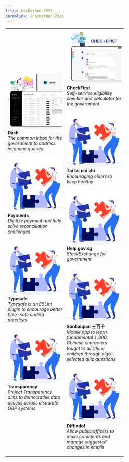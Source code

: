 ```yaml
---
title: Hackathon 2021
permalink: /hackathon/2021
---
```

<table width="350px">
<tbody>
      <td width="175px">
          <a href=""><img src="/images/Dash_snapshot.png" alt="Dash.gov.sg" title="Dash.gov.sg"/></a><br /><strong>Dash</strong><br /><em>The common inbox for the government to address incoming queries</em>
          <br /><br />
          <a href=""><img src="/images/solve.svg" alt="Payments" title="Payments" /></a><br /><strong>Payments</strong><br /><em>Digitize payment and help solve reconciliation challenges</em> 
          <br /><br />
          <a href=""><img src="/images/solve.svg" alt="Typesafe" title="Typesafe" /></a><br /><strong>Typesafe</strong><br /><em>Typesafe is an ESLint plugin to encourage better type-safe coding practices</em> 
				  <br /><br />
          <a href=""><img src="/images/solve.svg" alt="Transparency" title="Transparency" /></a><br /><strong>Transparency</strong><br /><em>Project Transparency aims to democratise data access across disparate OGP systems</em> 
	</td>
      <td width="175px">
				    <a href=""><img src="/images/Checkfirst_snapshot.png" alt="Checkfirst.gov.sg" title="Checkfirst.gov.sg" /></a><br /><strong>CheckFirst</strong><br /><em>Self-service eligibility checker and calculator for the government</em> 
          <br /><br />
          <a href=""><img src="/images/solve.svg" alt="Tai tai chi chi" title="Tai tai chi chi" /></a><br /><strong>Tai tai chi chi</strong><br /><em>Encouraging elders to keep healthy</em> 
          <br /><br />
          <a href=""><img src="/images/solve.svg" alt="Help.gov.sg" title="Help.gov.sg" /></a><br /><strong>Help.gov.sg</strong><br /><em>StackExchange for government</em> 
          <br /><br />
          <a href=""><img src="/images/solve.svg" alt="Sanbaiqian 三百千" title="Sanbaiqian 三百千" /></a><br /><strong>Sanbaiqian 三百千</strong><br /><em>Mobile app to learn fundamental 1,300 Chinese characters taught to all China children through algo-selected quiz questions</em>
          <br /><br />    
          <a href=""><img src="/images/solve.svg" alt="Diffindo!" title="Diffindo!" /></a><br /><strong>Diffindo!</strong><br /><em>Allow public officers to make comments and manage suggested changes in emails</em> 
          <br /><br />    
      </td>
</tbody>
</table>